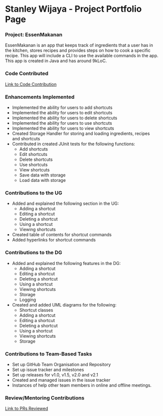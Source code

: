 # Stanley Wijaya - Project Portfolio Page

### Project: EssenMakanan

EssenMakanan is an app that keeps track of ingredients that a user has in the kitchen, stores recipes and provides 
steps on how to cook a specific recipe. This app will include a CLI to use the available commands in the app. This app 
is created in Java and has around 9kLoC.

### Code Contributed 
[Link to Code Contribution](https://tinyurl.com/5n88n476)

### Enhancements Implemented
* Implemented the ability for users to add shortcuts
* Implemented the ability for users to edit shortcuts
* Implemented the ability for users to delete shortcuts
* Implemented the ability for users to use shortcuts
* Implemented the ability for users to view shortcuts
* Created Storage Handler for storing and loading ingredients, recipes and shortcuts
* Contributed in created JUnit tests for the following functions:
   * Add shortcuts
   * Edit shortcuts
   * Delete shortcuts
   * Use shortcuts
   * View shortcuts
   * Save data with storage
   * Load data with storage

### Contributions to the UG
* Added and explained the following section in the UG:
  * Adding a shortcut
  * Editing a shortcut
  * Deleting a shortcut
  * Using a shortcut
  * Viewing shortcuts
* Created table of contents for shortcut commands
* Added hyperlinks for shortcut commands

### Contributions to the DG
* Added and explained the following features in the DG:
  * Adding a shortcut
  * Editing a shortcut
  * Deleting a shortcut
  * Using a shortcut
  * Viewing shortcuts
  * Storage
  * Logging
* Created and added UML diagrams for the following:
  * Shortcut classes
  * Adding a shortcut
  * Editing a shortcut
  * Deleting a shortcut
  * Using a shortcut
  * Viewing shortcuts
  * Storage

### Contributions to Team-Based Tasks 
* Set up GitHub Team Organisation and Repository
* Set up issue tracker and milestones 
* Set up releases for v1.0, v1.5, v2.0 and v2.1
* Created and managed issues in the issue tracker
* Instances of help other team members in online and offline meetings.

### Review/Mentoring Contributions
[Link to PRs Reviewed](https://tinyurl.com/yc6c3sr2)

